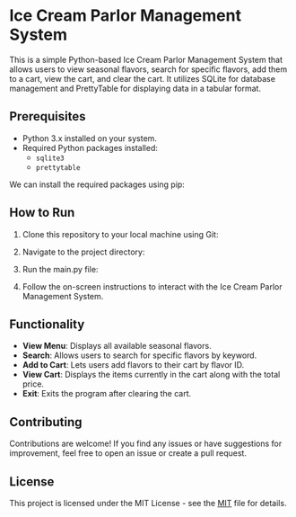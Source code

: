 # Ice Cream Parlor Management System

This is a simple Python-based Ice Cream Parlor Management System that allows users to view seasonal flavors, search for specific flavors, add them to a cart, view the cart, and clear the cart. It utilizes SQLite for database management and PrettyTable for displaying data in a tabular format.

## Prerequisites

- Python 3.x installed on your system.
- Required Python packages installed:
  - `sqlite3`
  - `prettytable`

We can install the required packages using pip:


## How to Run

1. Clone this repository to your local machine using Git:


2. Navigate to the project directory:


3. Run the main.py file:


4. Follow the on-screen instructions to interact with the Ice Cream Parlor Management System.

## Functionality

- **View Menu**: Displays all available seasonal flavors.
- **Search**: Allows users to search for specific flavors by keyword.
- **Add to Cart**: Lets users add flavors to their cart by flavor ID.
- **View Cart**: Displays the items currently in the cart along with the total price.
- **Exit**: Exits the program after clearing the cart.

## Contributing

Contributions are welcome! If you find any issues or have suggestions for improvement, feel free to open an issue or create a pull request.

## License

This project is licensed under the MIT License - see the [MIT](LICENSE) file for details.
